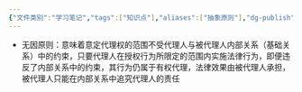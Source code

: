 ```yaml
---
{"文件类别":"学习笔记","tags":["知识点"],"aliases":["抽象原则"],"dg-publish":true,"permalink":"/学习笔记studyup/知识点cheese/无因原则/","dgPassFrontmatter":true,"created":"2024-08-20T21:41:58.740+08:00","updated":"2024-09-11T12:29:40.250+08:00"}
---
```


- 无因原则：意味着意定代理权的范围不受代理人与被代理人内部关系（基础关系）中的约束，只要代理人在授权行为所限定的范围内实施法律行为，即便违反了内部关系中的约束，其行为仍属于有权代理，法律效果由被代理人承担，被代理人只能在内部关系中追究代理人的责任
